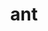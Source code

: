 ---
title: "ant"
layout: cache
categories: [package, v0.18.1]
meta: {"versions": ["1.10.7"], "compilers": ["gcc@=7.5.0"], "oss": ["ubuntu18.04"], "platforms": ["linux"], "targets": ["x86_64"], "stacks": ["e4s", "root"], "num_specs": 1, "num_specs_by_stack": {"root": 1, "e4s": 1}}
spec_details: [{"hash": "6y3sarpka7bjktvbjj3pcncggcr4fc2e", "compiler": "gcc@=7.5.0", "versions": ["1.10.7"], "os": "ubuntu18.04", "platform": "linux", "target": "x86_64", "variants": [], "stacks": ["root", "e4s"], "size": "-", "tarball": "https://binaries.spack.io/releases/v0.18.1/build_cache/linux-ubuntu18.04-x86_64/gcc-7.5.0/ant-1.10.7/linux-ubuntu18.04-x86_64-gcc-7.5.0-ant-1.10.7-6y3sarpka7bjktvbjj3pcncggcr4fc2e.spack"}]
---